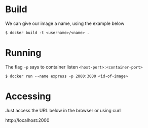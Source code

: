# Build

We can give our image a name, using the example below 

`$ docker build -t <username>/<name> .`

# Running

The flag `-p` says to container listen `<host-port>:<container-port>`  

`$ docker run --name express -p 2000:3000 <id-of-image>`

# Accessing

Just access the URL below in the browser or using curl 

http://localhost:2000